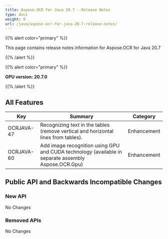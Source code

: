 ```yaml
---
title: Aspose.OCR for Java 20.7 - Release Notes
type: docs
weight: 9
url: /java/aspose-ocr-for-java-20-7-release-notes/
---
```


{{% alert color="primary" %}}

This page contains release notes information for Aspose.OCR for Java 20.7

{{% /alert %}}

{{% alert color="primary" %}}

**GPU version: 20.7.0**

{{% /alert %}}

## All Features

|Key|Summary|Category|
|---|---|---|
|OCRJAVA-47|Recognizing text in the tables (remove vertical and horizontal lines from tables).|Enhancement|
|OCRJAVA-60|Add image recognition using GPU and CUDA technology (available in separate assembly Aspose.OCR.Gpu)|Enhancement|

## Public API and Backwards Incompatible Changes

### New API

No Changes

### Removed APIs

No Changes
